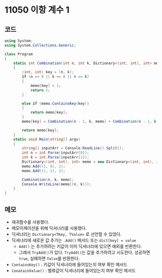 # 11050 이항 계수 1

## 코드

```c#
using System;
using System.Collections.Generic;

class Program
{
    static int Combination(int n, int k, Dictionary<(int, int), int> memo)
    {
        (int, int) key = (n, k);
        if (n == 0 || k == 0 || n == k)
        {
            memo[key] = 1;
            return 1;
        }

        else if (memo.ContainsKey(key))
        {
            return memo[key];
        }
        memo[key] = Combination(n - 1, k, memo) + Combination(n - 1, k - 1, memo);

        return memo[key];
    }
    static void Main(string[] args)
    {
        string[] inputArr = Console.ReadLine().Split();
        int n = int.Parse(inputArr[0]);
        int k = int.Parse(inputArr[1]);
        Dictionary<(int, int), int> memo = new Dictionary<(int, int), int>();
        memo.Add((1, 0), 1);
        memo.Add((1, 1), 1);

        Combination(n, k, memo);
        Console.WriteLine(memo[(n, k)]);
    }
}
```



## 메모

- 재귀함수를 사용했다.
- 메모이제이션을 위해 딕셔너리를 사용했다.
- 딕셔너리는 `Dictionary<TKey, TValue>` 로 선언할 수 있었다.
- 딕셔너리에 새로운 값 추가는 `.Add()` 메서드 또는 `dict[key] = value` 
  - `Add()` 는 추가하려는 키값이 이미 딕셔너리에 있으면 예외를 반환한다.
  - 그래서 `TryAdd()`가 있다. `TryAdd()`는 값을 추가하려고 시도한다. 성공하면 `true`, 실패하면 `false`를 반환한다. 
- `ContainsKey()` : 키값이 딕셔너리에 들어있는지 여부 확인 메서드
- `ConatainValue()` : 벨류값이 딕셔너리에 들어있는지 여부 확인 메서드

